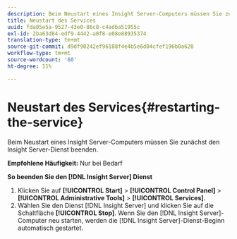 ```yaml
---
description: Beim Neustart eines Insight Server-Computers müssen Sie zunächst den Insight Server-Dienst beenden.
title: Neustart des Services
uuid: fda05e5a-9527-43e0-86c8-c4adba51955c
exl-id: 2ba63d84-edf9-4442-a0f8-e08e88935374
translation-type: tm+mt
source-git-commit: d9df90242ef96188f4e4b5e6d04cfef196b0a628
workflow-type: tm+mt
source-wordcount: '60'
ht-degree: 11%

---
```


# Neustart des Services{#restarting-the-service}

Beim Neustart eines Insight Server-Computers müssen Sie zunächst den Insight Server-Dienst beenden.

**Empfohlene Häufigkeit:** Nur bei Bedarf

**So beenden Sie den  [!DNL Insight Server] Dienst**

1. Klicken Sie auf **[!UICONTROL Start]** > **[!UICONTROL Control Panel]** > **[!UICONTROL Administrative Tools]** > **[!UICONTROL Services]**.
1. Wählen Sie den Dienst [!DNL Insight Server] und klicken Sie auf die Schaltfläche **[!UICONTROL Stop]**.
Wenn Sie den [!DNL Insight Server]-Computer neu starten, werden die [!DNL Insight Server]-Dienst-Beginn automatisch gestartet.
